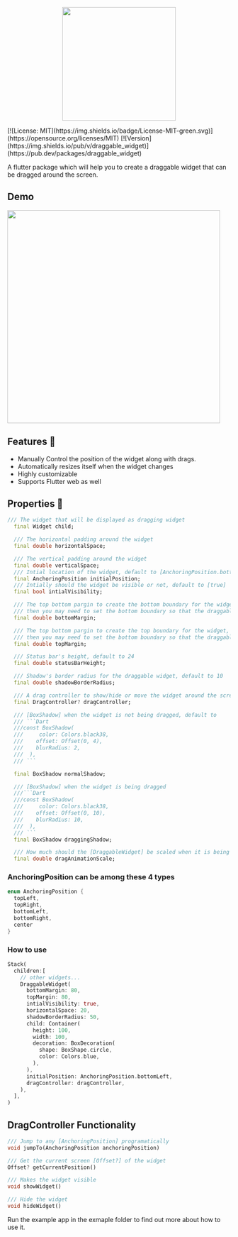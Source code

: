 <p align="center">
  <img width="256" src="https://github.com/adar2378/draggable_widget/raw/master/demo/logo.png">
</p>
[![License: MIT](https://img.shields.io/badge/License-MIT-green.svg)](https://opensource.org/licenses/MIT) [![Version](https://img.shields.io/pub/v/draggable_widget)](https://pub.dev/packages/draggable_widget)

A flutter package which will help you to create a draggable widget that can be dragged around the screen.
## Demo

<img src="https://github.com/adar2378/draggable_widget/raw/master/demo/demo.gif" height="480">

## Features 💚
- Manually Control the position of the widget along with drags.
- Automatically resizes itself when the widget changes
- Highly customizable
- Supports Flutter web as well
## Properties 🔖

```Dart
/// The widget that will be displayed as dragging widget
  final Widget child;

  /// The horizontal padding around the widget
  final double horizontalSpace;

  /// The vertical padding around the widget
  final double verticalSpace;
  /// Intial location of the widget, default to [AnchoringPosition.bottomRight]
  final AnchoringPosition initialPosition;
  /// Intially should the widget be visible or not, default to [true]
  final bool intialVisibility;

  /// The top bottom pargin to create the bottom boundary for the widget, for example if you have a [BottomNavigationBar],
  /// then you may need to set the bottom boundary so that the draggable button can't get on top of the [BottomNavigationBar]
  final double bottomMargin;

  /// The top bottom pargin to create the top boundary for the widget, for example if you have a [AppBar],
  /// then you may need to set the bottom boundary so that the draggable button can't get on top of the [AppBar]
  final double topMargin;

  /// Status bar's height, default to 24
  final double statusBarHeight;

  /// Shadow's border radius for the draggable widget, default to 10
  final double shadowBorderRadius;

  /// A drag controller to show/hide or move the widget around the screen
  final DragController? dragController;

  /// [BoxShadow] when the widget is not being dragged, default to
  /// ```Dart
  ///const BoxShadow(
  ///     color: Colors.black38,
  ///    offset: Offset(0, 4),
  ///    blurRadius: 2,
  ///  ),
  /// ```

  final BoxShadow normalShadow;

  /// [BoxShadow] when the widget is being dragged
  ///```Dart
  ///const BoxShadow(
  ///     color: Colors.black38,
  ///    offset: Offset(0, 10),
  ///    blurRadius: 10,
  ///  ),
  /// ```
  final BoxShadow draggingShadow;

  /// How much should the [DraggableWidget] be scaled when it is being dragged, default to 1.1
  final double dragAnimationScale;

```

### AnchoringPosition can be among these 4 types

```Dart
enum AnchoringPosition {
  topLeft,
  topRight,
  bottomLeft,
  bottomRight,
  center
}
```

### How to use

```Dart
Stack(
  children:[
    // other widgets...
    DraggableWidget(
      bottomMargin: 80,
      topMargin: 80,
      intialVisibility: true,
      horizontalSpace: 20,
      shadowBorderRadius: 50,
      child: Container(
        height: 100,
        width: 100,
        decoration: BoxDecoration(
          shape: BoxShape.circle,
          color: Colors.blue,
        ),
      ),
      initialPosition: AnchoringPosition.bottomLeft,
      dragController: dragController,
    ),
  ],
)
```

## DragController Functionality

```Dart
/// Jump to any [AnchoringPosition] programatically
void jumpTo(AnchoringPosition anchoringPosition)

/// Get the current screen [Offset?] of the widget
Offset? getCurrentPosition()

/// Makes the widget visible
void showWidget()

/// Hide the widget
void hideWidget()
```

Run the example app in the exmaple folder to find out more about how to use it.
